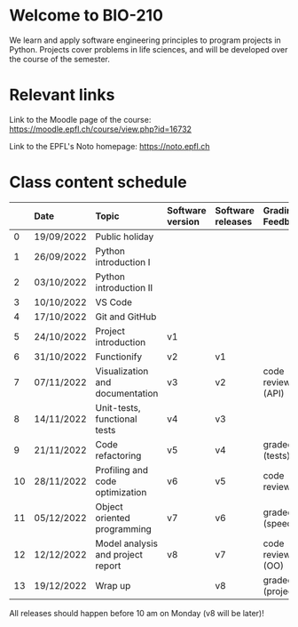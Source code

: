 # Welcome to BIO-210

We learn and apply software engineering principles to program projects in Python. Projects cover problems in life sciences, and will be developed over the course of the semester.

# Relevant links

Link to the Moodle page of the course: https://moodle.epfl.ch/course/view.php?id=16732

Link to the EPFL's Noto homepage: https://noto.epfl.ch

# Class content schedule


|	          	|	Date	    |	Topic	| Software version | Software releases |  Grading / Feedback |
| :---        |    :---  |    :--- | :--- | :--- | :--- |
|	0	|	19/09/2022	|	Public holiday	|
|	1	|	26/09/2022	|	Python introduction I	|
|	2	|	03/10/2022	|	Python introduction II	|
|	3	|	10/10/2022	|	VS Code |
|	4	|	17/10/2022	|	Git	and GitHub |
|	5	|	24/10/2022	|	Project introduction	| v1 | |
|	6	|	31/10/2022	|	Functionify	| v2 | v1 |  |
|	7	|	07/11/2022	|	Visualization and documentation	| v3 | v2 | code review (API) |
|	8	|	14/11/2022	|	Unit-tests, functional tests	| v4 | v3 | |
|	9	|	21/11/2022	|	Code refactoring	| v5 | v4 | graded (tests) |
|	10	|	28/11/2022	|	Profiling and code optimization	| v6 | v5 | code review  |
|	11	|	05/12/2022	|	Object oriented programming	| v7 | v6 | graded (speed)|
|	12	|	12/12/2022	|	Model analysis and project report | v8 | v7 | code review (OO) |
|	13	|	19/12/2022	|	Wrap up	|  | v8 | graded (project) |

All releases should happen before 10 am on Monday (v8 will be later)!
